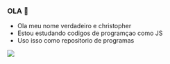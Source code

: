 ### OLA 🖤

- Ola meu nome verdadeiro e christopher
- Estou estudando codigos de programçao como JS
- Uso isso como repositorio de programas 






![](https://media.tenor.com/qI23OgY61UQAAAAM/mob-psycho-mob-psycho100.gif)





 
 
 
